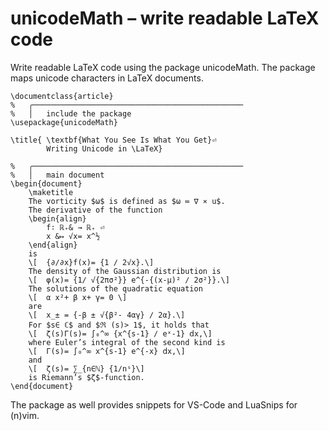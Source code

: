 # unicodeMath – write readable LaTeX code

Write readable LaTeX code using the package unicodeMath.
The package maps unicode characters in LaTeX documents.

	\documentclass{article}
	%	╭───────────────────────────────────────────────
	%	│	include the package
 	\usepackage{unicodeMath}

 	\title{	\textbf{What You See Is What You Get}⏎
			Writing Unicode in \LaTeX}

	%	╭───────────────────────────────────────────────
	%	│	main document
	\begin{document}
		\maketitle
		The vorticity $ω$ is defined as $ω ≔ ∇ ⨯ u$.
		The derivative of the function
		\begin{align}
			f∶ ℝ₊& → ℝ₊ ⏎
		   	x &↦ √x= x^½
		\end{align}
		is
		\[	{∂∕∂x}f(x)= {1 ∕ 2√x}.\]
		The density of the Gaussian distribution is
		\[	φ(x)= {1∕ √{2πσ²}} e^{-{(x-μ)² ∕ 2σ²}}.\]
		The solutions of the quadratic equation
		\[	α x²+ β x+ γ= 0 \]
		are
		\[	x_± = {-β ± √{β²- 4αγ} ∕ 2α}.\]
		For $s∈ ℂ$ and $ℜ (s)> 1$, it holds that
		\[	ζ(s)Γ(s)= ∫₀^∞ {x^{s-1} ∕ eˣ-1} 𝖽x,\]
		where Euler’s integral of the second kind is
		\[	Γ(s)= ∫₀^∞ x^{s-1} e^{-x} 𝖽x,\]
		and
		\[	ζ(s)= ∑_{n∈ℕ} {1∕nˢ}\]
		is Riemann’s $ζ$‑function.
	\end{document}

The package as well provides snippets for VS-Code and LuaSnips for (n)vim.
